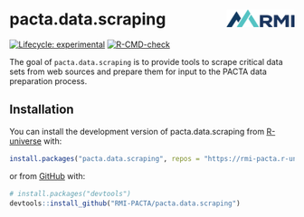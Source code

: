 # pacta.data.scraping <img src="man/figures/logo.png" align="right" width="120" />

<!-- badges: start -->

[![Lifecycle:
experimental](https://img.shields.io/badge/lifecycle-experimental-orange.svg)](https://lifecycle.r-lib.org/articles/stages.html#experimental)
[![R-CMD-check](https://github.com/RMI-PACTA/pacta.data.scraping/actions/workflows/R-CMD-check.yaml/badge.svg)](https://github.com/RMI-PACTA/pacta.data.scraping/actions/workflows/R-CMD-check.yaml)

<!-- badges: end -->

The goal of `pacta.data.scraping` is to provide tools to scrape critical data 
sets from web sources and prepare them for input to the PACTA data preparation 
process.

## Installation

<!--
You can install the released version of pacta.data.scraping from [CRAN](https://CRAN.R-project.org) with:
&#10;``` r
install.packages("pacta.data.scraping")
```
-->

You can install the development version of pacta.data.scraping from
[R-universe](https://r-universe.dev) with:

``` r
install.packages("pacta.data.scraping", repos = "https://rmi-pacta.r-universe.dev")
```

or from [GitHub](https://github.com/) with:

``` r
# install.packages("devtools")
devtools::install_github("RMI-PACTA/pacta.data.scraping")
```
